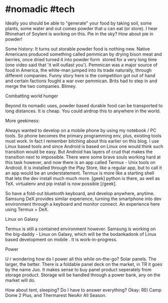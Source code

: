 # #nomadic #tech

Ideally you should be able to "generate" your food by taking soil,
some plants, some water and out comes powder that u can eat (or
store). I hear Rhinehart of Soylent is working on this. Pie in the
sky? How about pie in powder! 

Some history: It turns out storable powder food is nothing new. Native
Americans produced something called pemmican by drying bison meat and
berries, once dried turned it into powder form  stored for a very long
time (one video said that 'it will outlast you'). Pemmican was a major
source of food in America, the white-man jumped into its trade
naturally, through different companies. Funny story here is the
competition got out of hand and certain factions fought a war over
pemmican. Brits had to step in and merge the two companies. Blimey. 

Combatting world hunger

Beyond its nomadic uses, powder based durable food can be transported
to long distances. It is cheap. You could airdrop this to anywhere in
the world.

More geekiness: 

Always wanted to develop on a mobile phone by using my notebook / PC
tools. So phone becomes the primary programming env, plus, existing
tools must work. In fact I remember bitching about this earlier on
this blog. I use Linux based tools and since Android is based on Linux
one would think such transition would be easy. But Android has layers
of crud that makes the transition next to impossible. There were some
brave souls working hard at this task however, and now there is an app
called Termux - Unix tools on Android. It is installed through the
Play Store, like a regular app, but to call it an app would be an
understatement. Termux is more like a starting shell that lets the dev
install much much more. [geek] python is there, as well as
TeX. virtualenv and pip install is now possible [/geek].

So have a fold-out bluetooth keyboard, and develop anywhere,
anytime. Samsung DeX provides similar experience, turning the
smartphone into dev environment through a keyboard and monitor
connect. An experience here using Termux + DeX.

Linux on Galaxy

Termux is still a contained environment however. Samsung is working on the big-daddy - Linux on Galaxy, which will be the bodankadonk of Linux based development on mobile . It is work-in-progress. 

Power

U r wondering how do I power all this while on-the-go? Solar
panels. The larger, the better. There is a foldable panel deck on the
market, in TR it goes by the name Juo. It makes sense to buy panel
product seperately from storage product. Storage will be handled
through a power bank, any on the market will do.

How about tent, sleeping? Do I have to answer everything? Okay: REI
Camp Dome 2 Plus, and Thermarest NeoAir All Season.
